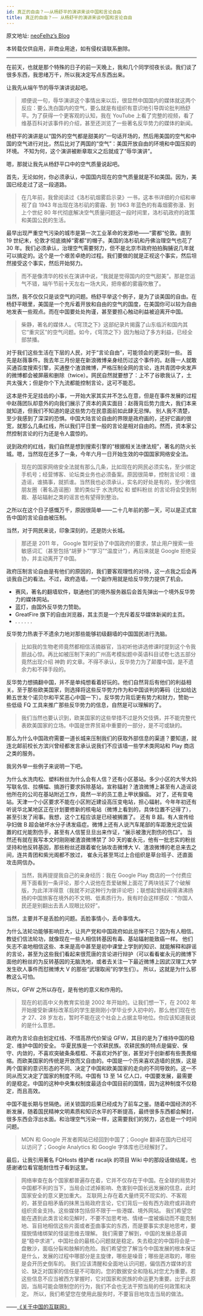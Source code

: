 ```yaml
---
id: 真正的自由？——从杨舒平的演讲来谈中国和言论自由
title: 真正的自由？—— 从杨舒平的演讲来谈中国和言论自由
---
```


原文地址: [neoFelhz’s Blog](https://blog.nfz.moe/archives/my-view-of-freedom.html)

本转载仅供自用，非商业用途，如有侵权请联系删除。

---

在前天，也就是那个特殊的日子的前一天晚上，我和几个同学彻夜长谈。我们谈了很多东西，我思绪万千，所以我决定写点东西出来。

让我先从端午节的辱华演讲说起吧。

> 顺便说一句，辱华演讲这个事情出来以后，很显然中国国内的媒体就这两个反应：要么洗白国内的空气，要么就是有组织有意识地引导舆论批判杨舒平。为了获得一个更客观的认知，我在 YouTube 上看了完整的视频，看了维基百科对该事件的介绍，甚至还浏览了一些著名反华势力的媒体的新闻。

杨舒平的演讲是以“国外的空气都是甜美的”一句话开场的，然后用美国的空气和中国的空气进行对比，然后比对了两国的“空气”：美国开放自由的环境和中国压抑的环境。
不知为何，这个演讲被断章取义之后就成了“辱华演讲”。

嗯，那就让我先从杨舒平口中的空气质量说起吧。

首先，无论如何，你必须承认，中国国内现在的空气质量就是不如美国。因为，美国已经走过了这一段道路。

> 在几年前，我曾阅读过《洛杉矶烟雾启示录》一书，这本书详细的介绍和审视了自 1943 年出现在洛杉矶的雾霾、到 1963 年蓝色的有毒烟雾弥漫、到上个世纪 80 年代彻底解决空气质量问题这一段时间里，洛杉矶政府的政策和美国公民的生活。

最早出现严重空气污染的城市是第一次工业革命的发源地——“雾都”伦敦。直到 19 世纪末，伦敦才彻底摘掉“雾都”的帽子。美国的洛杉矶和丹佛治理空气也花了 30 年。我们必须承认，治理空气需要努力，但不是北京市政府拍拍胸脯说几年就可以搞定的。这个是一个艰苦卓绝的过程。我们要做的就是正视这个事实，然后坦然接受这个事实，然后开始努力。

> 而不是像清华的校长在演讲中说，“我就是觉得国内的空气甜美”。那是您运气不错，端午节前十天左右一场大风，把帝都的雾霾吹散了。

当然，我不仅仅只是谈空气的问题。杨舒平举这个例子，是为了谈美国的自由。在杨舒平眼里，美国是一个充斥着开放和自由的空气的国度，在美国你可以较为自由地发表一些观点。而在中国要处处拘谨，甚至要担心触动利益被迫离开中国。

> 柴静，著名的媒体人。《穹顶之下》这部纪录片揭露了山东临沂和国内其它“重灾区”的空气问题。如今，《穹顶之下》因为触动了多方利益，已经全部禁播。

对于我们这些生活在下层的人民，对于“言论自由”，可能领会的更深刻一些。
首先是赵薇事件。我去年三月份是在新浪微博亲身经历过这个事件的。赵薇一人就敢买通百度搜索引擎，买通整个渣浪微博，严格压制全网的言论，连共青团中央发声的微博都会被屏蔽和删除（twice）。网民自然就要想了：上不了谷歌我认了，土共太强大；但是你个下九流都能控制言论，这可不能忍。

这本是件无足挂齿的小事，一开始大家其实并不怎么在意，但是在事件发展的过程中赵薇团队却意外的向我们展示了资本的真实面目：赵薇背后势力庞大，我们本来就知道，但我们不知道的是这些势力在民意面前如此肆无忌惮。
别人我不清楚，至少我感到了深深的恐惧。中国大陆言论自由的界限是政府画的，还好它画的很宽，就那么几条红线，所以我们平日里一般的言论是相对自由的。然而，资本家公然控制言论的行为还是令人震惊的。

说到政府的红线，我们自然是想到搜索引擎的“根据相关法律法规”，著名的防火长城。嗯，当然现在还多了一条，今年六月一日开始生效的中国国家网络安全法。

> 现在的国家网络安全法就有那么几条，比如现在的网民必须实名，至少绑定手机号；经营博客、论坛类业务也必须备案。原因很简单，控制言论呗：谁造谣，谁搞事，就抓谁。当然我也必须承认，实名的好处是有的，至少微信朋友圈（著名造谣圈）里的类似于 水洗肉松 和 塑料粉丝 的言论将会受到制裁、基站辐射之类的谣言也有望得到整治。

之所以在这个日子感慨万千，原因很简单——二十几年前的那一天，可以是正式宣告中国的言论自由被压制。

当然，对于网民来说，印象深刻的，还是防火长城。

> 那还是 2011 年， Google 暂时妥协了中国政府的要求，禁止用户搜索一些敏感词汇（甚至包括“胡萝卜”“学习”“温度计”），再后来就是 Google 拒绝妥协，并主动离开了中国。

政府压制言论自由是有他们的原因的，我们要客观理性的对待，这一点我之后会再谈我自己的看法。不过，政府造墙，一个副作用就是给反华势力提供了机会。

- 赛风，著名的翻墙软件，联通他们的境外服务器后会首先弹出一个境外反华势力的媒体网站。
- 蓝灯，由国外反华势力赞助。
- GreatFire 旗下的自由浏览器，其主页是一个充斥着反华媒体新闻的主页。
- . . . . . .

反华势力热衷于不遗余力地对那些能够初级翻墙的中国国民进行洗脑。

> 比如我的生物老师竟然都相信活摘器官，当初听他讲选修课时提到这个令我胆战心惊。再比如被压制下来的广州高考模拟题中英语科目试卷七选五部分竟然出现介绍 神韵 的文章。不得不承认，反华势力为了颠覆中国，是不遗余力和不择手段的。

反华势力想搞翻中国，并不是单纯想看着好玩的。他们自然背后有他们的利益相关。至于那些欧美国家，则选择将这些反华势力作为和中国谈判的筹码（比如给达赖五世发个诺贝尔和平奖恶心中国一下）。反华势力背后更有势力和财力，赞助一些低级 FQ 工具来推广那些反华势力的信息，自然是可以理解的了。

> 我们当然也要认识到，欧美国家的这些举措不过是外交伎俩，并不能完整代表欧美国家的立场。中国是世界贸易中重要的一部分，是不可或缺的。

那么为什么中国政府需要一道长城来压制我们的获取外部信息的渠道？要知道，就连北邮前校长方滨兴曾经都发言承认说我们不应该墙一些学术类网站和 Play 商店之类的服务。

我另外举一些例子来说明一下吧。

为什么水洗肉松、塑料粉丝为什么会有人信？还有小区基站。多少小区的大爷大妈写联名信、拉横幅、搞游行要求拆除基站，宣称辐射？渣浪微博上甚至有人造谣说他所在的公司在基站附近工作，竟然一半的员工患上甲状腺癌。
对了，还有变电站。天津一个小区要求不能在小区附近建设高压变电站，担心辐射。今年年初还有听说华北某地区正在计划要修新的核电站（微博上看到的，具体位置不记得了），甚至引发了闹事。我想，这个工程应该是已经被搁置了。
还有 B 超。有人宣传给孕妇做 B 超会破坏水分子诱发癌症。微博上还有人说汽车尾部的车距激光定位装置的红光能割伤手，甚至有人信誓旦旦出来作证，“展示被激光割伤的伤口”。
当然还有就在我写本文时刚刚被渣浪微博禁了 30 天的崔永元，他有一批忠实的粉丝坚持和他反转基因，那些粉丝还跟着崔化钠攻击微博大 V、渣浪微博的老总来去之间，连共青团和紫光阁都不放过， 崔永元甚至骂过上合组织是草台班子、还直面攻击网信办。

> 当然，我再提提我自己的亲身经历：我在 Google Play 商店的一个付费应用下面看到一条评论，那个人说他在吾爱破解上面花了两块钱买了个破解版，为此洋洋得意（我就不对这种行为做评论吧）；联想起曾经闹得沸沸扬扬的中国旅客在境外的不文明、低素质行为，我有时会这样感叹：“你国人民还是别翻出去丢人现眼比较好”。

当然，主要并不是丢脸的问题。丢脸事情小，丢命事情大。

为什么法轮功能够影响巨大，让共产党和中国政府如此忌惮不已？因为有人相信。教徒们信法轮功，就像现在一些人相信转基因有毒、基站辐射能致癌一样。
他们矢志不渝地相信这些、本来是高中甚至是初中课堂上学到的知识、就能解释和辟谣的言论，甚至为这些我们看起来很荒唐的言论进行辩护（可以看看崔永元的微博下面他的粉丝的为反转基因的无脑洗地，或者去关注一下最近微博上因武汉理工大学发生砍人事件而怼微博大 V 的那些“武理取闹”的学生们）。
所以，这就是为什么邪教这么可怕。

所以，GFW 之所以存在，是有他的意义和作用的。

> 现在的初高中义务教育实验是 2002 年开始的。让我们想一下，在 2002 年开始接受新课标改革后的学生是刚刚小学毕业步入初中的，那么他们现在也才 27、28 岁左右，暂时不能在这个社会上占据主导地位。你应该知道我说的是什么意思。

政府为言论自由划定红线、不惜高昂代价架设 GFW，其目的是为了维持中国的稳定、维护中国的安全。
华夏民族是一个农耕民族。农耕民族的特点是偏安、保守、内敛的，不喜欢突破条条框框、不喜欢对外扩张，甚至对于创新都有些畏畏缩缩。而欧美国家的传统是开放而又自由的。中国是一个历来喜欢造墙的民族，这是两个国家的意识形态的不同、决定了中国和欧美国家的走向的不同导致的。这一不同从而又决定了国家的制度不同。中国有 13 至 14 亿人口，中国要发展，最需要的是稳定。中国的这种中央集权制度最适合中国目前的国情，因为这种制度不仅稳定，而且高效。

中国不能长期与世隔绝。闭关锁国的后果已经成为了前车之鉴。随着中国经济的不断发展，随着国民精神文明素质和知识水平的不断提高，最终很多东西都会解封，很多东西会浮出水面。和治理空气污染一样，这需要我们的努力，这也是一个时间问题。

> MDN 和 Google 开发者网站已经回到中国了；Google 翻译在国内已经可以访问了；Google Analytics 和 Google 字体库也已经解封了。

最后，让我引用著名 FQHosts 维护者 racaljk 的项目 Wiki 中的那段话做结尾，也感谢诸位看官能耐住性子看到这里。

> 网络审查在各个国家都普遍存在着，它并不仅存在于中国。在全球的局势对中国都不利的当下，当局会过滤掉影响、危害到中国长远发展的信息，此时国家安全的意义更加重大。
> 互联网上存在着大量终究不现实的、不客观的，甚至自相矛盾的抹黑当局政府言论，它们背后一般有西方政府或非政府组织资金支持。这些媒体包括但不限于一些港媒、境外网站。
> 我们希望您能在遇到此类言论和见解时，不要不加思考地、情绪一度被煽动而不能克制地、盲目地相信这些片面或者歪曲事实的东西，而是要事实求是地思考，要摆脱情绪绑架的怪诞思维去理解。
> 我们需要了解到，中国的发展总基调是“稳中求进”，中国社会的最核心问题就是稳定。失去稳定的中国将会是一盘散沙，面临分裂和肢解的危险。我们希望您了解当今中国发展的根本保证是什么，发展的过程中哪部分是主旋律，哪些是噪音；哪些是进取的，哪些是会开历史倒车的。
> 我们应该清醒和全面地认识问题，偏信西方媒体的言论、缺乏对国家的信任是不可取的。您的数据安全和隐私对您尤为重要。若这些信息不应当被西方掌握时，它对国家和民族的命运更为重要。出于此原因，当局可能会限制您的行为，我们不会也无法干预当局的任何政策和决定。
> 所以，我们希望您在使用此服务时，不要盲目地攻击当局的做法。

——[《关于中国的互联网》](https://u.nu/e5j)
